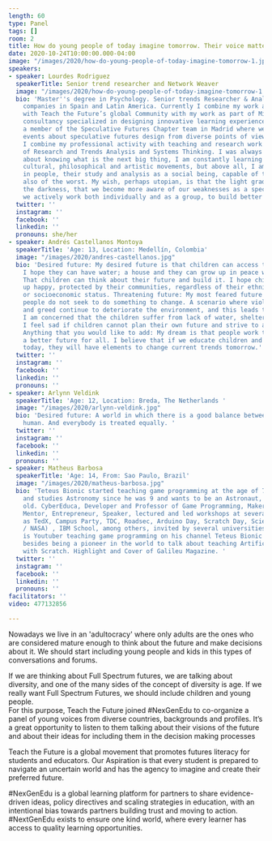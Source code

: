 ```yaml
---
length: 60
type: Panel
tags: []
room: 2
title: How do young people of today imagine tomorrow. Their voice matters.
date: 2020-10-24T10:00:00.000-04:00
image: "/images/2020/how-do-young-people-of-today-imagine-tomorrow-1.jpg"
speakers:
- speaker: Lourdes Rodriguez
  speakerTitle: Senior trend researcher and Network Weaver
  image: "/images/2020/how-do-young-people-of-today-imagine-tomorrow-1.jpg"
  bio: 'Master''s degree in Psychology. Senior trends Researcher & Analyst for leading
    companies in Spain and Latin America. Currently I combine my work as Network Weaver
    with Teach the Future’s global Community with my work as part of Mindset, a boutique
    consultancy specialized in designing innovative learning experiences. I am also
    a member of the Speculative Futures Chapter team in Madrid where we organized
    events about speculative futures design from diverse points of views. Since 2012,
    I combine my professional activity with teaching and research work as professor
    of Research and Trends Analysis and Systems Thinking. I was always passionate
    about knowing what is the next big thing, I am constantly learning about new social,
    cultural, philosophical and artistic movements, but above all, I am interested
    in people, their study and analysis as a social being, capable of the best, but
    also of the worst. My wish, perhaps utopian, is that the light gradually overcome
    the darkness, that we become more aware of our weaknesses as a species, and that
    we actively work both individually and as a group, to build better futures together. '
  twitter: ''
  instagram: ''
  facebook: ''
  linkedin: ''
  pronouns: she/her
- speaker: Andrés Castellanos Montoya
  speakerTitle: 'Age: 13, Location: Medellín, Colombia'
  image: "/images/2020/andres-castellanos.jpg"
  bio: 'Desired future: My desired future is that children can access to education.
    I hope they can have water; a house and they can grow up in peace with their families.
    That children can think about their future and build it. I hope children can grow
    up happy, protected by their communities, regardless of their ethnicity, religion
    or socioeconomic status. Threatening future: My most feared future is one where
    people do not seek to do something to change. A scenario where violence, selfishness
    and greed continue to deteriorate the environment, and this leads to diseases.
    I am concerned that the children suffer from lack of water, shelter and food.
    I feel sad if children cannot plan their own future and strive to achieve it.
    Anything that you would like to add: My dream is that people work together for
    a better future for all. I believe that if we educate children and young people
    today, they will have elements to change current trends tomorrow.'
  twitter: ''
  instagram: ''
  facebook: ''
  linkedin: ''
  pronouns: ''
- speaker: Arlynn Veldink
  speakerTitle: 'Age: 12, Location: Breda, The Netherlands '
  image: "/images/2020/arlynn-veldink.jpg"
  bio: 'Desired future: A world in which there is a good balance between nature and
    human. And everybody is treated equally. '
  twitter: ''
  instagram: ''
  facebook: ''
  linkedin: ''
  pronouns: ''
- speaker: Matheus Barbosa
  speakerTitle: 'Age: 14, From: Sao Paulo, Brazil'
  image: "/images/2020/matheus-barbosa.jpg"
  bio: 'Teteus Bionic started teaching game programming at the age of 7, lectures
    and studies Astronomy since he was 9 and wants to be an Astronaut, is 14 years
    old. CyberEduca, Developer and Professor of Game Programming, Maker, Workshop,
    Mentor, Entrepreneur, Speaker, lectured and led workshops at several events such
    as TedX, Campus Party, TDC, Roadsec, Arduino Day, Scratch Day, Science Days (BR
    / NASA) , IBM School, among others, invited by several universities and schools,
    is Youtuber teaching game programming on his channel Teteus Bionic  at youtube.com/teteusbionic,
    besides being a pioneer in the world to talk about teaching Artificial Intelligence
    with Scratch. Highlight and Cover of Galileu Magazine. '
  twitter: ''
  instagram: ''
  facebook: ''
  linkedin: ''
  pronouns: ''
facilitators: ''
video: 477132856

---
```

Nowadays we live in an 'adultocracy' where only adults are the ones who are considered mature enough to think about the future and make decisions about it. We should start including young people and kids in this types of conversations and forums.  
  
If we are thinking about Full Spectrum futures, we are talking about diversity, and one of the many sides of the concept of diversity is age. If we really want Full Spectrum Futures, we should include children and young people.  
For this purpose, Teach the Future joined #NexGenEdu to co-organize a panel of young voices from diverse countries, backgrounds and profiles. It’s a great opportunity to listen to them talking about their visions of the future and about their ideas for including them in the decision making processes  
  
Teach the Future is a global movement that promotes futures literacy for students and educators. Our Aspiration is that every student is prepared to navigate an uncertain world and has the agency to imagine and create their preferred future.  
  
\#NexGenEdu is a global learning platform for partners to share evidence-driven ideas, policy directives and scaling strategies in education, with an intentional bias towards partners building trust and moving to action. #NextGenEdu exists to ensure one kind world, where every learner has access to quality learning opportunities.